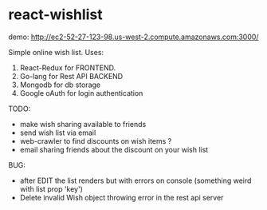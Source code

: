 ﻿# react-wishlist
 demo: http://ec2-52-27-123-98.us-west-2.compute.amazonaws.com:3000/
 
 Simple online wish list. 
 Uses:
 1. React-Redux for FRONTEND.
 2. Go-lang for Rest API BACKEND
 3. Mongodb for db storage
 4. Google oAuth for login authentication
 
 TODO: 
 - make wish sharing available to friends
 - send wish list via email
 - web-crawler to find discounts on wish items ?
 - email sharing friends about the discount on your wish list

 BUG:
 - after EDIT the list renders but with errors on console (something weird with list prop 'key')
 - Delete invalid Wish object throwing error in the rest api server
 
